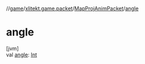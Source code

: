 //[game](../../../index.md)/[xlitekt.game.packet](../index.md)/[MapProjAnimPacket](index.md)/[angle](angle.md)

# angle

[jvm]\
val [angle](angle.md): [Int](https://kotlinlang.org/api/latest/jvm/stdlib/kotlin/-int/index.html)
